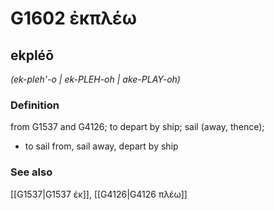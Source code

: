 # G1602 ἐκπλέω

## ekpléō

_(ek-pleh'-o | ek-PLEH-oh | ake-PLAY-oh)_

### Definition

from G1537 and G4126; to depart by ship; sail (away, thence); 

- to sail from, sail away, depart by ship

### See also

[[G1537|G1537 ἐκ]], [[G4126|G4126 πλέω]]
